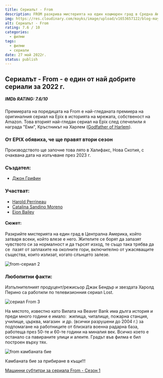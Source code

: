 ```yaml
---
title: Сериалът - From
description: FROM разкрива мистерията на един кошмарен град в Средна Америка, който хваща в капан всички, които влизат.
img: https://res.cloudinary.com/mayks/image/upload/v1653657122/blog-mayks/movies/from/from-main_atkv2j.webp
alt: Сериалът - From
rating: 7.6 / 10
categories:
  - филми
tags:
  - филми
  - сериали
date: 27 май 2022г.
status: publish
---
```


## Сериалът - From - е един от най добрите сериали за 2022 г.

##### IMDb RATING: 7.6/10 

<div class="video">
  <video-player src="https://imdb-video.media-imdb.com/vi930923289/1434659607842-pgv4ql-1645222936963.mp4?Expires=1653746255&Signature=WO4KVh1kGU6~RyISUdfq7D28pYbZepJK2YpECSU0YzCmbH3akjMMV-1skXGyhYddh~91JPEJDGTRqFZkNh~zgdQ8I3e75It34g7p~9ox8dqL73p2Su1-j5QixaR-MNH3eXBITaoPhYun-2GKk~sBTMiZtzkiiODbev-nWeQZ2Oc0uF9g-wIKpxdYDZkqnvDuQdcaV4Yxi8VLkus3zlRzWf572twERPHXjABee2kPDLWt3dqZfyvcCt3QkrAfkR5XcTEde4B8jGZ6g-6d6i3W4SUFXq6WB42Uuk0Mr~CzwJazIBOsPMMZok3TCjoGEH5kdfq87pFpW0D24mXc7S1pdw__&Key-Pair-Id=APKAIFLZBVQZ24NQH3KA"/>
</div>

Премиерата на поредицата на From е най-гледаната премиера на оригиналния сериал на Epix в историята на мрежата, собственост на Amazon. Това вторият най-гледан сериал на Epix след спечелили я награда "Еми", Кръстникът на Харлем ([Godfather of Harlem](https://www.imdb.com/title/tt8080122/)).

### От EPIX обявиха, че ще правят втори сезон
Производството ще започне това лято в Халифакс, Нова Скотия, с очаквана дата на излъчване през 2023 г.

### Създател:

-   [Джон Грифин](https://www.imdb.com/name/nm7650310/?ref_=tt_ov_wr)

### Участват:

-   [Harold Perrineau](https://www.imdb.com/name/nm0674782/?ref_=tt_ov_st)
-   [Catalina Sandino Moreno](https://www.imdb.com/name/nm1503432/?ref_=tt_ov_st)
-   [Eion Bailey](https://www.imdb.com/name/nm0047248/?ref_=tt_ov_st)

#### Сюжет:

Разкрийте мистерията на един град в Централна Америка, който затваря всеки, който влезе е него. Жителите се борят да запазят чувството си за нормалност и да търсят изход, те също така трябва да се  пазят от заплахите на околните гори, включително от ужасяващите същества, които излизат, когато слънцето залезе.  

![from-сериал 2](https://res.cloudinary.com/mayks/image/upload/v1653657122/blog-mayks/movies/from/from-2_hepo6f.webp)  

### Любопитни факти:

Изпълнителният продуцент/режисьор Джак Бендър и звездата Харолд Перино са работили по телевизионния сериал Lost.  

![сериал From 3](https://res.cloudinary.com/mayks/image/upload/v1653657122/blog-mayks/movies/from/from-1_gxtd1b.webp)  

На мястото, известно като Вилата на Beaver Bank има дълга история и преди много години е имало:  жилища, читалище, пожарна станция, училище, църква, магазин  и др. (всички разрушени до 2004 г.) за подпомагане на работниците от близката военна радарна база, работеща през 50-те и 60-те години на миналия век. Всичко което е останало са павираните улици и алеите. Градът във филма е бил построен върху тях.  

![from камбаната бие](https://res.cloudinary.com/mayks/image/upload/v1653657122/blog-mayks/movies/from/from-3_iwpfz8.webp)  

Камбаната бие за прибиране в къщи!!!  

[Машинни субтитри за сериала From - Сезон 1](https://www.dropbox.com/s/w958p6pmijwpo8m/From.S01.COMPLETE.720p.AMZN_.WEBRip.x264-GalaxyTVTGx.zip?dl=0)